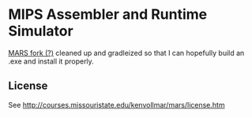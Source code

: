 # MIPS Assembler and Runtime Simulator

[MARS fork (?)](http://courses.missouristate.edu/kenvollmar/mars/) cleaned up and gradleized
so that I can hopefully build an .exe and install it properly.

## License
See http://courses.missouristate.edu/kenvollmar/mars/license.htm